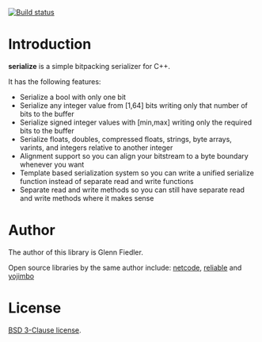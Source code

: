 [![Build status](https://github.com/mas-bandwidth/serialize/workflows/CI/badge.svg)](https://github.com/mas-bandwidth/serialize/actions?query=workflow%3ACI)

# Introduction

**serialize** is a simple bitpacking serializer for C++.

It has the following features:

* Serialize a bool with only one bit
* Serialize any integer value from [1,64] bits writing only that number of bits to the buffer
* Serialize signed integer values with [min,max] writing only the required bits to the buffer
* Serialize floats, doubles, compressed floats, strings, byte arrays, varints, and integers relative to another integer
* Alignment support so you can align your bitstream to a byte boundary whenever you want
* Template based serialization system so you can write a unified serialize function instead of separate read and write functions
* Separate read and write methods so you can still have separate read and write methods where it makes sense

# Author

The author of this library is Glenn Fiedler.

Open source libraries by the same author include: [netcode](https://github.com/mas-bandwidth/netcode), [reliable](https://github.com/mas-bandwidth/netcode) and [yojimbo](https://github.com/mas-bandwidth/yojimbo)

# License

[BSD 3-Clause license](https://opensource.org/licenses/BSD-3-Clause).
